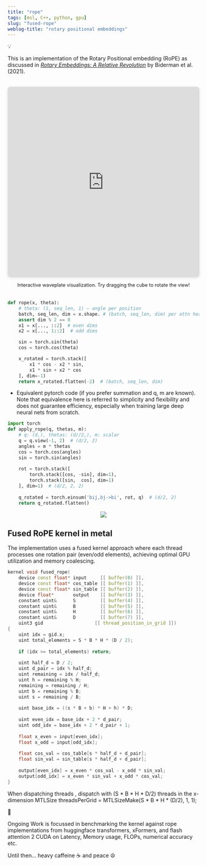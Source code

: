 ```yaml
---
title: "rope"
tags: [msl, C++, python, gpu]
slug: "fused-rope"
weblog-title: "rotary positional embeddings"
---
```


<aside>
💡

This is an implementation of the Rotary Positional embedding (RoPE) 
as discussed in [*Rotary Embeddings: A Relative Revolution*](https://blog.eleuther.ai/rotary-embeddings/) by Biderman et al. (2021).

</aside>

<figure style="text-align: center; margin: 2rem 0;">
  <iframe 
    src="https://blog.eleuther.ai/images/blog/rotary-embeddings/waveplate.html" 
    style="width: 100%; height: 500px; border: none; border-radius: 8px; box-shadow: 0 2px 8px rgba(0,0,0,0.1);"
    title="Interactive Waveplate Demo">
  </iframe>
  <figcaption style="margin-top: 0.8rem; font-size: 0.9em; color: var(--muted);">
    Interactive waveplate visualization. Try dragging the cube to rotate the view!
  </figcaption>
</figure>

```python
def rope(x, theta):
    # theta: (1, seq_len, 1) — angle per position
    batch, seq_len, dim = x.shape. # (batch, seq_len, dim) per attn head H
    assert dim % 2 == 0
    x1 = x[..., ::2]  # even dims
    x2 = x[..., 1::2]  # odd dims

    sin = torch.sin(theta)
    cos = torch.cos(theta)

    x_rotated = torch.stack([
        x1 * cos - x2 * sin,
        x1 * sin + x2 * cos
    ], dim=-1)
    return x_rotated.flatten(-2)  # (batch, seq_len, dim)
```

- Equivalent pytorch code (if you prefer summation and q, m are known). Note that equivalence here is referred to simplicity and flexibility and does not guarantee efficiency, especially when training large deep neural nets from scratch.

```python
import torch
def apply_rope(q, thetas, m):
    # q: (d,), thetas: (d//2,), m: scalar
    q = q.view(-1, 2)  # (d/2, 2)
    angles = m * thetas
    cos = torch.cos(angles)
    sin = torch.sin(angles)
    
    rot = torch.stack([
        torch.stack([cos, -sin], dim=1),
        torch.stack([sin,  cos], dim=1)
    ], dim=1)  # (d/2, 2, 2)
    
    q_rotated = torch.einsum('bij,bj->bi', rot, q)  # (d/2, 2)
    return q_rotated.flatten()
```

<figure style="text-align: center;">
  <img src="https://pub-91e1a485198740aabff1705e89606dc3.r2.dev/rope_rotation_demo.gif" style="max-width: 100%; height: auto;" />
  <figcaption></figcaption>
</figure>

## Fused RoPE kernel in metal

The implementation uses a fused kernel approach where each thread processes one rotation pair (even/odd elements), achieving optimal GPU utilization and memory coalescing. 

```cpp
kernel void fused_rope(
    device const float* input     [[ buffer(0) ]],
    device const float* cos_table [[ buffer(1) ]],
    device const float* sin_table [[ buffer(2) ]],
    device float*       output    [[ buffer(3) ]],
    constant uint&      S         [[ buffer(4) ]],
    constant uint&      B         [[ buffer(5) ]],
    constant uint&      H         [[ buffer(6) ]],
    constant uint&      D         [[ buffer(7) ]],
    uint3 gid                   [[ thread_position_in_grid ]])
{
    uint idx = gid.x;
    uint total_elements = S * B * H * (D / 2);
    
    if (idx >= total_elements) return;
    
    uint half_d = D / 2;
    uint d_pair = idx % half_d;
    uint remaining = idx / half_d;
    uint h = remaining % H;
    remaining = remaining / H;
    uint b = remaining % B;
    uint s = remaining / B;
    
    uint base_idx = ((s * B + b) * H + h) * D;
    
    uint even_idx = base_idx + 2 * d_pair;
    uint odd_idx = base_idx + 2 * d_pair + 1;
    
    float x_even = input[even_idx];
    float x_odd = input[odd_idx];
    
    float cos_val = cos_table[s * half_d + d_pair];
    float sin_val = sin_table[s * half_d + d_pair];
    
    output[even_idx] = x_even * cos_val - x_odd * sin_val;
    output[odd_idx] = x_even * sin_val + x_odd * cos_val;
}
```

When dispatching threads , dispatch with (S * B * H * D/2) threads in the x-dimension
MTLSize threadsPerGrid = MTLSizeMake(S * B * H * (D/2), 1, 1);

<aside>
🚧

Ongoing Work is focussed in benchmarking the kernel against rope implementations from huggingface transformers, xFormers, and flash attention 2 CUDA on Latency, Memory usage, FLOPs, numerical accuracy etc. 

</aside>

Until then… heavy caffeine ☕️ and peace ☮️
